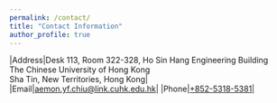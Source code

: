 ```yaml
---
permalink: /contact/
title: "Contact Information"
author_profile: true
---
```

|Address|Desk 113, Room 322-328, Ho Sin Hang Engineering Building<br>The Chinese University of Hong Kong<br>Sha Tin, New Territories, Hong Kong|
|Email|[aemon.yf.chiu@link.cuhk.edu.hk](mailto:aemon.yf.chiu@link.cuhk.edu.hk)|
|Phone|[+852-5318-5381](tel:+85253185381)|
